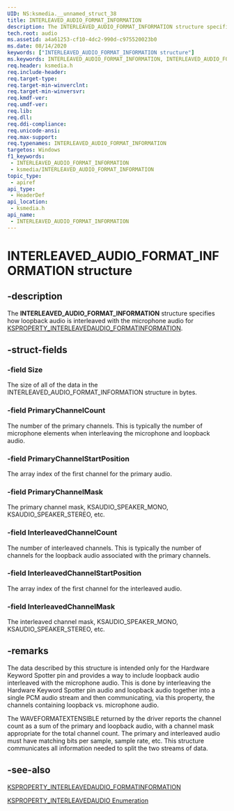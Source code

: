 ```yaml
---
UID: NS:ksmedia.__unnamed_struct_38
title: INTERLEAVED_AUDIO_FORMAT_INFORMATION
description: The INTERLEAVED_AUDIO_FORMAT_INFORMATION structure specifies how loopback audio is interleaved with the microphone audio for KSPROPERTY_INTERLEAVEDAUDIO_FORMATINFORMATION.
tech.root: audio
ms.assetid: a4a61253-cf10-4dc2-990d-c975520023b0
ms.date: 08/14/2020
keywords: ["INTERLEAVED_AUDIO_FORMAT_INFORMATION structure"]
ms.keywords: INTERLEAVED_AUDIO_FORMAT_INFORMATION, INTERLEAVED_AUDIO_FORMAT_INFORMATION,
req.header: ksmedia.h
req.include-header: 
req.target-type: 
req.target-min-winverclnt: 
req.target-min-winversvr: 
req.kmdf-ver: 
req.umdf-ver: 
req.lib: 
req.dll: 
req.ddi-compliance: 
req.unicode-ansi: 
req.max-support: 
req.typenames: INTERLEAVED_AUDIO_FORMAT_INFORMATION
targetos: Windows
f1_keywords:
 - INTERLEAVED_AUDIO_FORMAT_INFORMATION
 - ksmedia/INTERLEAVED_AUDIO_FORMAT_INFORMATION
topic_type:
 - apiref
api_type:
 - HeaderDef
api_location:
 - ksmedia.h
api_name:
 - INTERLEAVED_AUDIO_FORMAT_INFORMATION
---
```


# INTERLEAVED_AUDIO_FORMAT_INFORMATION structure


## -description

The **INTERLEAVED_AUDIO_FORMAT_INFORMATION** structure specifies how loopback audio is interleaved with the microphone audio for [KSPROPERTY_INTERLEAVEDAUDIO_FORMATINFORMATION](https://docs.microsoft.com/windows-hardware/drivers/audio/ksproperty-interleavedaudio-formatinformation).

## -struct-fields

### -field Size

The size of all of the data in the  INTERLEAVED_AUDIO_FORMAT_INFORMATION structure in bytes.

### -field PrimaryChannelCount

The number of the primary channels. This is typically the number of microphone elements when interleaving the microphone and loopback audio.

### -field PrimaryChannelStartPosition

The array index of the first channel for the primary audio.

### -field PrimaryChannelMask

The primary channel mask, KSAUDIO_SPEAKER_MONO, KSAUDIO_SPEAKER_STEREO, etc.

### -field InterleavedChannelCount

The number of interleaved channels. This is typically the number of channels for the loopback audio associated with the primary channels.

### -field InterleavedChannelStartPosition

The array index of the first channel for the interleaved audio.

### -field InterleavedChannelMask

The interleaved channel mask, KSAUDIO_SPEAKER_MONO, KSAUDIO_SPEAKER_STEREO, etc.

## -remarks

The data described by this structure is intended only for the Hardware Keyword Spotter pin and provides a way to include loopback audio interleaved with the microphone audio. This is done by interleaving the Hardware Keyword Spotter pin audio and loopback audio together into a single PCM audio stream and then communicating, via this property, the channels containing loopback vs. microphone audio.

The WAVEFORMATEXTENSIBLE returned by the driver reports the channel count as a sum of the primary and loopback audio, with a channel mask appropriate for the total channel count. The primary and interleaved audio must have matching bits per sample, sample rate, etc. This structure communicates all information needed to split the two streams of data.

## -see-also

[KSPROPERTY_INTERLEAVEDAUDIO_FORMATINFORMATION](https://docs.microsoft.com/windows-hardware/drivers/audio/ksproperty-interleavedaudio-formatinformation)

[KSPROPERTY_INTERLEAVEDAUDIO Enumeration](https://docs.microsoft.com/windows-hardware/drivers/ddi/ksmedia/ne-ksmedia-ksproperty_interleavedaudio)

